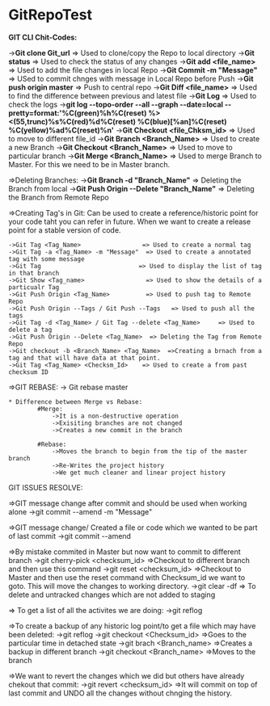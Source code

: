 # GitRepoTest

**GIT CLI Chit-Codes:**

->**Git clone Git_url**                          => Used to clone/copy the Repo to local directory
->**Git status**                                  => Used to check the status of any changes
->**Git add <file_name>**                        => Used to add the file changes in local Repo
->**Git Commit -m "Message"**         => USed to commit chnges with message in Local Repo before Push
->**Git push origin master**          => Push to central repo
->**Git Diff <file_name>**              => Used to find the difference between previous and latest file
->**Git Log**                         => Used to check the logs
->**git log --topo-order --all --graph --date=local --pretty=format:'%C(green)%h%C(reset) %><(55,trunc)%s%C(red)%d%C(reset) %C(blue)[%an]%C(reset) %C(yellow)%ad%C(reset)%n'**
->**Git Checkout <file_Chksm_id>**    => Used to move to different file_id
->**Git Branch <Branch_Name>**          => Used to create a new Branch
->**Git Checkout <Branch_Name>**        => Used to move to particular branch
->**Git Merge <Branch_Name>**          => Used to merge Branch to Master. For this we need to be in Master branch.

=>Deleting Branches:
	->**Git Branch -d "Branch_Name"**     => Deleting the Branch from local
	->**Git Push Origin --Delete "Branch_Name"**  => Deleting the Branch from Remote Repo
	
=>Creating Tag's in Git:
	Can be used to create a reference/historic point for your code taht you can refer in future.
	When we want to create a release point for a stable version of code.
	
	->Git Tag <Tag_Name>                 => Used to create a normal tag
	->Git Tag -a <Tag_Name> -m "Message"  => Used to create a annotated tag with some message
	->Git Tag                           => Used to display the list of tag in that branch
	->Git Show <Tag_name>                 => Used to show the details of a particualr Tag
	->Git Push Origin <Tag_Name>          => Used to push tag to Remote Repo
	->Git Push Origin --Tags / Git Push --Tags   => Used to push all the tags
	->Git Tag -d <Tag_Name> / Git Tag --delete <Tag_Name>     => Used to delete a tag
	->Git Push Origin --Delete <Tag_Name>  => Deleting the Tag from Remote Repo
	->Git checkout -b <Branch_Name> <Tag_Name>  =>Creating a brnach from a tag and that will have data at that point.
	->Git Tag <Tag_Name> <Checksm_Id>    => Used to create a from past checksum ID
	
=>GIT REBASE:
	-> Git rebase master
	
	* Difference between Merge vs Rebase:
			#Merge:
				->It is a non-destructive operation
				->Exisiting branches are not changed
				->Creates a new commit in the branch
			
			#Rebase:
				->Moves the branch to begin from the tip of the master branch
				->Re-Writes the project history
				->We get much cleaner and linear project history
				
GIT ISSUES RESOLVE:

=>GIT message change after commit and should be used when working alone
	->git commit --amend -m "Message" 
	
=>GIT message change/ Created a file or code which we wanted to be part of last commit
	->git commit --amend
	
=>By mistake commited in Master but now want to commit to different branch
	->git cherry-pick <checksum_id>   =>Checkout to different branch and then use this command
	->git reset <checksum_id>  		  =>Checkout to Master and then use the reset command with Checksum_id 
								        we want to goto. This will move the changes to working directory.
	->git clear -df                   => To delete and untracked changes which are not added to staging
	
=> To get a list of all the activites we are doing:
	->git reflog
	
=>To create a backup of any historic log point/to get a file which may have been deleted:
	->git reflog
	->git checkout <Checksum_id>       =>Goes to the particular time in detached state
	->git brach <Branch_name>          =>Creates a backup in different branch
	->git checkout <Branch_name>       =>Moves to the branch
	
=>We want to revert the changes which we did but others have already chekout that commit:
	->git revert <checksum_id>         =>It will commit on top of last commit and UNDO all the changes 
										 without chnging the history.

